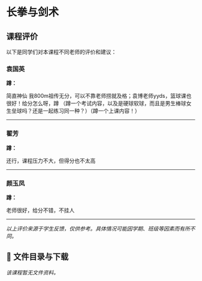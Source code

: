 # 长拳与剑术

## 课程评价

以下是同学们对本课程不同老师的评价和建议：

### 袁国英

**蹲：**

简直神仙 我800m祖传无分，可以不靠老师捞就及格；袁博老师yyds，篮球课也很好！给分怎么呀，蹲  （蹲一个考试内容，以及是硬球软球，而且是男生棒球女生垒球吗？还是一起练习同一种？）（蹲一个上课内容！）

---

### 翟芳

**蹲：**

还行，课程压力不大，但得分也不太高

---

### 颜玉凤

**蹲：**

老师很好，给分不错，不挂人

---

*以上评价来源于学生反馈，仅供参考。具体情况可能因学期、班级等因素而有所不同。*
## 📄 文件目录与下载

_该课程暂无文件资料。_
